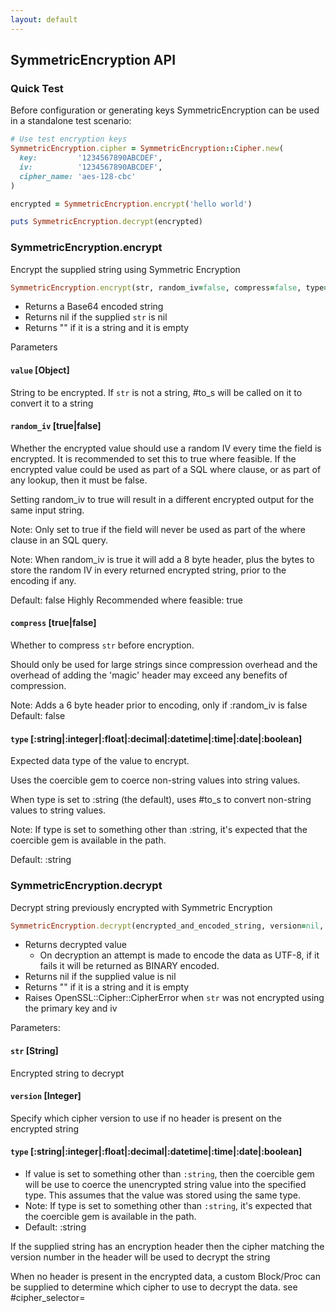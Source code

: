 ```yaml
---
layout: default
---
```


## SymmetricEncryption API

### Quick Test

Before configuration or generating keys SymmetricEncryption can be used in a
standalone test scenario:

~~~ruby
# Use test encryption keys
SymmetricEncryption.cipher = SymmetricEncryption::Cipher.new(
  key:         '1234567890ABCDEF',
  iv:          '1234567890ABCDEF',
  cipher_name: 'aes-128-cbc'
)

encrypted = SymmetricEncryption.encrypt('hello world')

puts SymmetricEncryption.decrypt(encrypted)
~~~

### SymmetricEncryption.encrypt

Encrypt the supplied string using Symmetric Encryption

~~~ruby
SymmetricEncryption.encrypt(str, random_iv=false, compress=false, type=:string)
~~~

- Returns a Base64 encoded string
- Returns nil if the supplied `str` is nil
- Returns "" if it is a string and it is empty

Parameters

#### `value` [Object]

String to be encrypted. If `str` is not a string, #to_s will be called on it
to convert it to a string

#### `random_iv` [true|false]

Whether the encrypted value should use a random IV every time the field is encrypted.
It is recommended to set this to true where feasible. If the encrypted
value could be used as part of a SQL where clause, or as part
of any lookup, then it must be false.

Setting random_iv to true will result in a different encrypted output for
the same input string.

Note: Only set to true if the field will never be used as part of
  the where clause in an SQL query.

Note: When random_iv is true it will add a 8 byte header, plus the bytes
  to store the random IV in every returned encrypted string, prior to the
  encoding if any.

Default: false
Highly Recommended where feasible: true

#### `compress` [true|false]

Whether to compress `str` before encryption.

Should only be used for large strings since compression overhead and
the overhead of adding the 'magic' header may exceed any benefits of
compression.

Note: Adds a 6 byte header prior to encoding, only if :random_iv is false
Default: false

#### `type` [:string|:integer|:float|:decimal|:datetime|:time|:date|:boolean]

Expected data type of the value to encrypt.

Uses the coercible gem to coerce non-string values into string values.

When type is set to :string (the default), uses #to_s to convert
non-string values to string values.

Note: If type is set to something other than :string, it's expected that
  the coercible gem is available in the path.

Default: :string

### SymmetricEncryption.decrypt

Decrypt string previously encrypted with Symmetric Encryption

~~~ruby
SymmetricEncryption.decrypt(encrypted_and_encoded_string, version=nil, type=:string)
~~~

- Returns decrypted value
   - On decryption an attempt is made to encode the data as UTF-8, if it fails it
     will be returned as BINARY encoded.
- Returns nil if the supplied value is nil
- Returns "" if it is a string and it is empty
- Raises OpenSSL::Cipher::CipherError when `str` was not encrypted using
the primary key and iv

Parameters:

#### `str` [String]

Encrypted string to decrypt

#### `version` [Integer]

Specify which cipher version to use if no header is present on the encrypted string

#### `type` [:string|:integer|:float|:decimal|:datetime|:time|:date|:boolean]

- If value is set to something other than `:string`, then the coercible gem
  will be use to coerce the unencrypted string value into the specified
  type. This assumes that the value was stored using the same type.
- Note: If type is set to something other than `:string`, it's expected
  that the coercible gem is available in the path.
- Default: :string

If the supplied string has an encryption header then the cipher matching
the version number in the header will be used to decrypt the string

When no header is present in the encrypted data, a custom Block/Proc can
be supplied to determine which cipher to use to decrypt the data.
see #cipher_selector=

